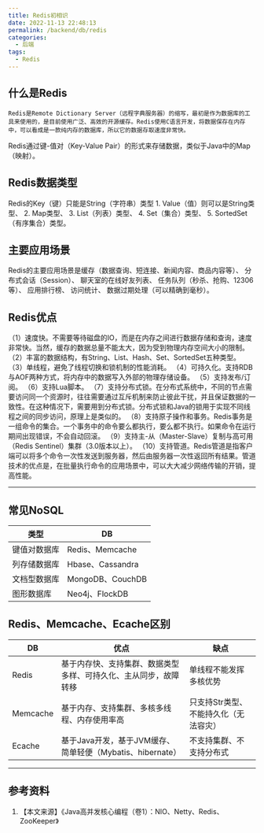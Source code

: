 ```yaml
---
title: Redis初相识
date: 2022-11-13 22:48:13
permalink: /backend/db/redis
categories:
  - 后端
tags:
  - Redis
---
```


## 什么是Redis

	Redis是Remote Dictionary Server（远程字典服务器）的缩写，最初是作为数据库的工具来使用的，是目前使用广泛、高效的开源缓存。Redis使用C语言开发，将数据保存在内存中，可以看成是一款纯内存的数据库，所以它的数据存取速度非常快。

Redis通过键-值对（Key-Value Pair）的形式来存储数据，类似于Java中的Map（映射）。

## Redis数据类型

Redis的Key（键）只能是String（字符串）类型
	1. Value（值）则可以是String类型、
	2. Map类型、
	3. List（列表）类型、
	4. Set（集合）类型、
	5. SortedSet（有序集合）类型。

## 主要应用场景

Redis的主要应用场景是缓存（数据查询、短连接、新闻内容、商品内容等）、
分布式会话（Session）、
聊天室的在线好友列表、
任务队列（秒杀、抢购、12306等）、
应用排行榜、
访问统计、
数据过期处理（可以精确到毫秒）。



## Redis优点

（1）速度快。不需要等待磁盘的IO，而是在内存之间进行数据存储和查询，速度非常快。当然，缓存的数据总量不能太大，因为受到物理内存空间大小的限制。
（2）丰富的数据结构，有String、List、Hash、Set、SortedSet五种类型。
（3）单线程，避免了线程切换和锁机制的性能消耗。
（4）可持久化。支持RDB与AOF两种方式，将内存中的数据写入外部的物理存储设备。
（5）支持发布/订阅。
（6）支持Lua脚本。
（7）支持分布式锁。在分布式系统中，不同的节点需要访问同一个资源时，往往需要通过互斥机制来防止彼此干扰，并且保证数据的一致性。在这种情况下，需要用到分布式锁。分布式锁和Java的锁用于实现不同线程之间的同步访问，原理上是类似的。
（8）支持原子操作和事务。Redis事务是一组命令的集合。一个事务中的命令要么都执行，要么都不执行。如果命令在运行期间出现错误，不会自动回滚。
（9）支持主-从（Master-Slave）复制与高可用（Redis Sentinel）集群（3.0版本以上）。
（10）支持管道。Redis管道是指客户端可以将多个命令一次性发送到服务器，然后由服务器一次性返回所有结果。管道技术的优点是，在批量执行命令的应用场景中，可以大大减少网络传输的开销，提高性能。

---



## 常见NoSQL

| 类型         | DB               |
| ------------ | ---------------- |
| 键值对数据库 | Redis、Memcache  |
| 列存储数据库 | Hbase、Cassandra |
| 文档型数据库 | MongoDB、CouchDB |
| 图形数据库   | Neo4j、FlockDB   |

## Redis、Memcache、Ecache区别

| DB       | 优点                                                         | 缺点                                  |
| -------- | ------------------------------------------------------------ | ------------------------------------- |
| Redis    | 基于内存快、支持集群、数据类型多样、可持久化、主从同步，故障转移 | 单线程不能发挥多核优势                |
| Memcache | 基于内存、支持集群、多核多线程、内存使用率高                 | 只支持Str类型、不能持久化（无法容灾） |
| Ecache   | 基于Java开发，基于JVM缓存、简单轻便（Mybatis、hibernate）    | 不支持集群、不支持分布式              |



---


## 参考资料
1. 【本文来源】《Java高并发核心编程（卷1）：NIO、Netty、Redis、ZooKeeper》



